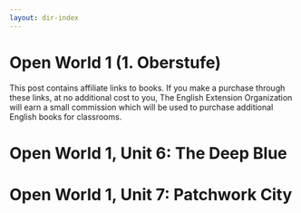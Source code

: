 ```yaml
---
layout: dir-index
---
```


# Open World 1 (1. Oberstufe)

This post contains affiliate links to books. If you make a purchase through these links, at no additional cost to you, The English Extension Organization will earn a small commission which will be used to purchase additional English books for classrooms.


# Open World 1, Unit 6: The Deep Blue
# Open World 1, Unit 7: Patchwork City 




<!--stackedit_data:
eyJoaXN0b3J5IjpbMTA5MjYyMTU0MywtNDgxNzY3NDE4LC01Mz
k2OTA0MzddfQ==
-->